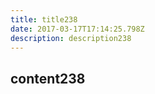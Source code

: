 ```yaml
---
title: title238
date: 2017-03-17T17:14:25.798Z
description: description238
---
```


## content238
  
